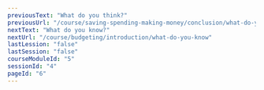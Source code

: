 ```yaml
---
previousText: "What do you think?"
previousUrl: "/course/saving-spending-making-money/conclusion/what-do-you-think"
nextText: "What do you know?"
nextUrl: "/course/budgeting/introduction/what-do-you-know"
lastLession: "false"
lastSession: "false"
courseModuleId: "5"
sessionId: "4"
pageId: "6"
---
```




